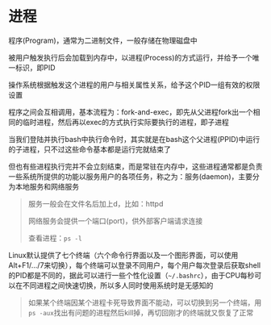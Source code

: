 # 进程

程序(Program)，通常为二进制文件，一般存储在物理磁盘中

被用户触发执行后会加载到内存中，以进程(Process)的方式运行，并给予一个唯一标识，即PID

操作系统根据触发这个进程的用户与相关属性关系，给予这个PID一组有效的权限设置

程序之间会互相调用，基本流程为：fork-and-exec，即先从父进程fork出一个相同的临时进程，然后再以exec的方式执行实际要执行的进程，即子进程

当我们登陆并执行bash中执行命令时，其实就是在bash这个父进程(PPID)中运行的子进程，只不过这些命令基本都是运行完就结束了

但也有些进程执行完并不会立刻结束，而是常驻在内存中，这些进程通常都是负责一些系统所提供的功能以服务用户的各项任务，称之为：服务(daemon)，主要分为本地服务和网络服务

> 服务一般会在文件名后加上d，比如：httpd
>
> 网络服务会提供一个端口(port)，供外部客户端请求连接
>
> 查看进程：`ps -l`

Linux默认提供了七个终端（六个命令行界面以及一个图形界面，可以使用Alt+F1/.../7来切换），每个终端可以登录不同用户，每个用户每次登录后获取shell的PID都是不同的，据此可以进行一些个性化设置（`~/.bashrc`），由于CPU每秒可以在不同进程之间快速切换，所以多人同时使用系统时是无感知的

> 如果某个终端因某个进程卡死导致界面不能动，可以切换到另一个终端，用`ps -aux`找出有问题的进程然后kill掉，再切回刚才的终端就又恢复了正常